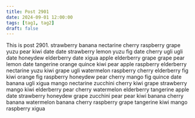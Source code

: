 ```yaml
---
title: Post 2901
date: 2024-09-01 12:00:00
tags: [tag1, tag2]
draft: false
---
```

This is post 2901.
strawberry
banana
nectarine
cherry
raspberry
grape
yuzu
pear
kiwi
date
date
strawberry
lemon
yuzu
fig
date
cherry
ugli
ugli
date
honeydew
elderberry
date
xigua
apple
elderberry
grape
grape
pear
lemon
date
tangerine
orange
quince
kiwi
pear
apple
raspberry
elderberry
nectarine
yuzu
kiwi
grape
ugli
watermelon
raspberry
cherry
elderberry
fig
kiwi
orange
fig
raspberry
honeydew
pear
cherry
mango
fig
quince
date
banana
ugli
xigua
mango
nectarine
zucchini
cherry
kiwi
grape
strawberry
mango
kiwi
elderberry
pear
cherry
watermelon
elderberry
tangerine
apple
date
strawberry
honeydew
grape
zucchini
pear
pear
kiwi
banana
cherry
banana
watermelon
banana
cherry
raspberry
grape
tangerine
kiwi
mango
raspberry
xigua
